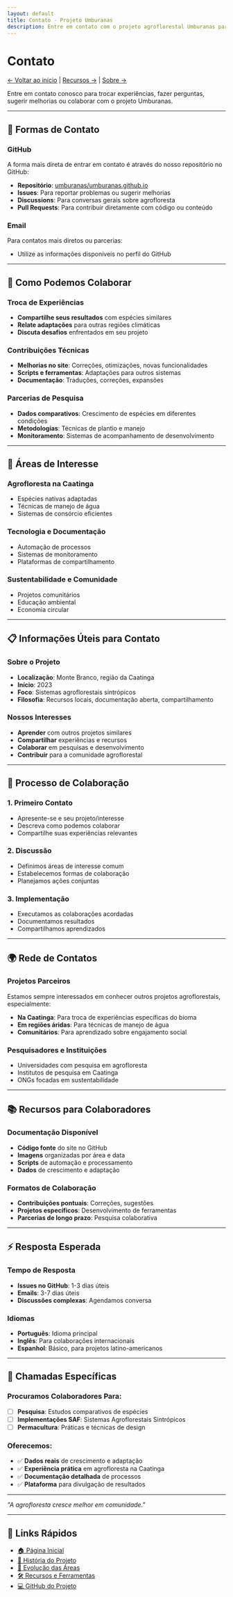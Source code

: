 ```yaml
---
layout: default
title: Contato - Projeto Umburanas
description: Entre em contato com o projeto agroflorestal Umburanas para trocar experiências, fazer perguntas ou colaborar.
---
```


# Contato

[← Voltar ao início](index.md) | [Recursos →](recursos.md) | [Sobre →](sobre.md)

Entre em contato conosco para trocar experiências, fazer perguntas, sugerir melhorias ou colaborar com o projeto Umburanas.

---

## 📧 Formas de Contato

### GitHub
A forma mais direta de entrar em contato é através do nosso repositório no GitHub:

- **Repositório**: [umburanas/umburanas.github.io](https://github.com/umburanas/umburanas.github.io)
- **Issues**: Para reportar problemas ou sugerir melhorias
- **Discussions**: Para conversas gerais sobre agrofloresta
- **Pull Requests**: Para contribuir diretamente com código ou conteúdo

### Email
Para contatos mais diretos ou parcerias:
- Utilize as informações disponíveis no perfil do GitHub

---

## 🤝 Como Podemos Colaborar

### Troca de Experiências
- **Compartilhe seus resultados** com espécies similares
- **Relate adaptações** para outras regiões climáticas
- **Discuta desafios** enfrentados em seu projeto

### Contribuições Técnicas
- **Melhorias no site**: Correções, otimizações, novas funcionalidades
- **Scripts e ferramentas**: Adaptações para outros sistemas
- **Documentação**: Traduções, correções, expansões

### Parcerias de Pesquisa
- **Dados comparativos**: Crescimento de espécies em diferentes condições
- **Metodologias**: Técnicas de plantio e manejo
- **Monitoramento**: Sistemas de acompanhamento de desenvolvimento

---

## 🌱 Áreas de Interesse

### Agrofloresta na Caatinga
- Espécies nativas adaptadas
- Técnicas de manejo de água
- Sistemas de consórcio eficientes

### Tecnologia e Documentação
- Automação de processos
- Sistemas de monitoramento
- Plataformas de compartilhamento

### Sustentabilidade e Comunidade
- Projetos comunitários
- Educação ambiental
- Economia circular

---

## 📋 Informações Úteis para Contato

### Sobre o Projeto
- **Localização**: Monte Branco, região da Caatinga
- **Início**: 2023
- **Foco**: Sistemas agroflorestais sintrópicos
- **Filosofia**: Recursos locais, documentação aberta, compartilhamento

### Nossos Interesses
- **Aprender** com outros projetos similares
- **Compartilhar** experiências e recursos
- **Colaborar** em pesquisas e desenvolvimento
- **Contribuir** para a comunidade agroflorestal

---

## 🔄 Processo de Colaboração

### 1. Primeiro Contato
- Apresente-se e seu projeto/interesse
- Descreva como podemos colaborar
- Compartilhe suas experiências relevantes

### 2. Discussão
- Definimos áreas de interesse comum
- Estabelecemos formas de colaboração
- Planejamos ações conjuntas

### 3. Implementação
- Executamos as colaborações acordadas
- Documentamos resultados
- Compartilhamos aprendizados

---

## 🌍 Rede de Contatos

### Projetos Parceiros
Estamos sempre interessados em conhecer outros projetos agroflorestais, especialmente:
- **Na Caatinga**: Para troca de experiências específicas do bioma
- **Em regiões áridas**: Para técnicas de manejo de água
- **Comunitários**: Para aprendizado sobre engajamento social

### Pesquisadores e Instituições
- Universidades com pesquisa em agrofloresta
- Institutos de pesquisa em Caatinga
- ONGs focadas em sustentabilidade

---

## 📚 Recursos para Colaboradores

### Documentação Disponível
- **Código fonte** do site no GitHub
- **Imagens** organizadas por área e data
- **Scripts** de automação e processamento
- **Dados** de crescimento e adaptação

### Formatos de Colaboração
- **Contribuições pontuais**: Correções, sugestões
- **Projetos específicos**: Desenvolvimento de ferramentas
- **Parcerias de longo prazo**: Pesquisa colaborativa

---

## ⚡ Resposta Esperada

### Tempo de Resposta
- **Issues no GitHub**: 1-3 dias úteis
- **Emails**: 3-7 dias úteis
- **Discussões complexas**: Agendamos conversa

### Idiomas
- **Português**: Idioma principal
- **Inglês**: Para colaborações internacionais
- **Espanhol**: Básico, para projetos latino-americanos

---

## 🎯 Chamadas Específicas

### Procuramos Colaboradores Para:
- [ ] **Pesquisa**: Estudos comparativos de espécies
- [ ] **Implementações SAF**: Sistemas Agroflorestais Sintrópicos
- [ ] **Permacultura**: Práticas e técnicas de design

### Oferecemos:
- ✅ **Dados reais** de crescimento e adaptação
- ✅ **Experiência prática** em agrofloresta na Caatinga
- ✅ **Documentação detalhada** de processos
- ✅ **Plataforma** para divulgação de resultados

---

*"A agrofloresta cresce melhor em comunidade."*

---

## 🔗 Links Rápidos

- [🏠 Página Inicial](index.md)
- [📖 História do Projeto](historia.md)
- [🌱 Evolução das Áreas](evolucao.md)
- [🛠️ Recursos e Ferramentas](recursos.md)
- [💻 GitHub do Projeto](https://github.com/umburanas/umburanas.github.io)
